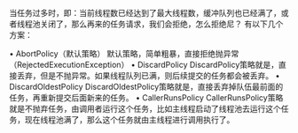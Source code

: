 当任务过多时，即：当前线程数已经达到了最大线程数，缓冲队列也已经满了，或者线程池关闭了，那么再来的任务请求，我们会拒绝，怎么拒绝尼？
有以下几个方案：

• AbortPolicy（默认策略）
默认策略，简单粗暴，直接拒绝抛异常（RejectedExecutionException）
• DiscardPolicy
DiscardPolicy策略就是，直接丢弃，但是不抛异常。如果线程队列已满，则后续提交的任务都会被丢弃。
• DiscardOldestPolicy
DiscardOldestPolicy策略就是，直接丢弃掉队伍最前面的任务，再重新提交后面新来的任务。
• CallerRunsPolicy
CallerRunsPolicy策略就是不抛弃任务，由调用者运行这个任务，比如主线程启动了线程池去运行这个任务，现在线程池满了，那么这个任务就由主线程进行调用执行了。